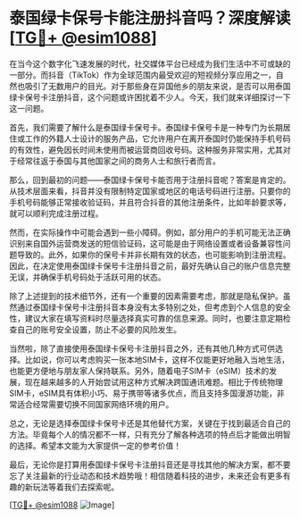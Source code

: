 # 泰国绿卡保号卡能注册抖音吗？深度解读[[TG💪+ @esim1088](https://t.me/s/esim1088)]

在当今这个数字化飞速发展的时代，社交媒体平台已经成为我们生活中不可或缺的一部分。而抖音（TikTok）作为全球范围内最受欢迎的短视频分享应用之一，自然也吸引了无数用户的目光。对于那些身在异国他乡的朋友来说，是否可以用泰国绿卡保号卡注册抖音，这个问题或许困扰着不少人。今天，我们就来详细探讨一下这一问题。

首先，我们需要了解什么是泰国绿卡保号卡。泰国绿卡保号卡是一种专门为长期居住或工作的外籍人士设计的服务产品，它允许用户在离开泰国时仍能保持手机号码的有效性，避免因长时间未使用而被运营商回收号码。这种服务非常实用，尤其对于经常往返于泰国与其他国家之间的商务人士和旅行者而言。

那么，回到最初的问题——泰国绿卡保号卡能否用于注册抖音呢？答案是肯定的。从技术层面来看，抖音并没有限制特定国家或地区的电话号码进行注册。只要你的手机号码能够正常接收验证码，并且符合抖音的其他注册条件，比如年龄要求等，就可以顺利完成注册过程。

然而，在实际操作中可能会遇到一些小障碍。例如，部分用户的手机可能无法正确识别来自国外运营商发送的短信验证码，这可能是由于网络设置或者设备兼容性问题导致的。此外，如果你的保号卡并非长期有效的状态，也可能影响到注册流程。因此，在决定使用泰国绿卡保号卡注册抖音之前，最好先确认自己的账户信息完整无误，并确保手机号码处于活跃可用的状态。

除了上述提到的技术细节外，还有一个重要的因素需要考虑，那就是隐私保护。虽然通过泰国绿卡保号卡注册抖音本身没有太多特别之处，但考虑到个人信息的安全性，建议大家在填写资料时尽量选择真实可靠的信息来源。同时，也要注意定期检查自己的账号安全设置，防止不必要的风险发生。

当然啦，除了直接使用泰国绿卡保号卡注册抖音之外，还有其他几种方式可供选择。比如说，你可以考虑购买一张本地SIM卡，这样不仅能更好地融入当地生活，也能更方便地与朋友家人保持联系。另外，随着电子SIM卡（eSIM）技术的发展，现在越来越多的人开始尝试用这种方式解决跨国通讯难题。相比于传统物理SIM卡，eSIM具有体积小巧、易于携带等诸多优点，而且支持多国漫游功能，非常适合经常需要切换不同国家网络环境的用户。

总之，无论是选择泰国绿卡保号卡还是其他替代方案，关键在于找到最适合自己的方法。毕竟每个人的情况都不一样，只有充分了解各种选项的特点后才能做出明智的选择。希望本文能为大家提供一定的参考价值！

最后，无论你是打算用泰国绿卡保号卡注册抖音还是寻找其他的解决方案，都不要忘了关注最新的行业动态和技术趋势哦！相信随着科技的进步，未来还会有更多有趣的新玩法等着我们去探索呢。

[[TG💪+ @esim1088](https://t.me/s/esim1088) ![Image](https://i.postimg.cc/4NQfJmqS/Snipaste-2025-05-13-00-14-12.png)]